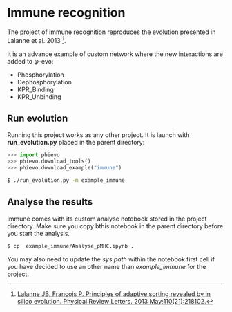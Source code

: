 # Immune recognition

The project of immune recognition reproduces the evolution presented in Lalanne et al. 2013 [^1].

It is an advance example of custom network where the new interactions are added to $\varphi$-evo:

- Phosphorylation
- Dephosphorylation
- KPR_Binding
- KPR_Unbinding

## Run evolution

Running this project works as any other project. It is launch with **run_evolution.py** placed in the parent directory:

```python
>>> import phievo
>>> phievo.download_tools() 
>>> phievo.download_example("immune")
```
```bash
$ ./run_evolution.py -m example_immune
```

## Analyse the results

Immune comes with its custom analyse notebook stored in the project directory. Make sure you copy bthis notebook in the parent directory before you start the analysis.

```bash
$ cp  example_immune/Analyse_pMHC.ipynb .
```

You may also need to update the *sys.path* within the notebook first cell if you have decided to use an other name than  *example_immune* for the project.




[^1]: [Lalanne JB, François P. Principles of adaptive sorting revealed by in silico evolution. Physical Review Letters. 2013 May;110(21):218102.](https://journals.aps.org/prl/abstract/10.1103/PhysRevLett.110.218102)
